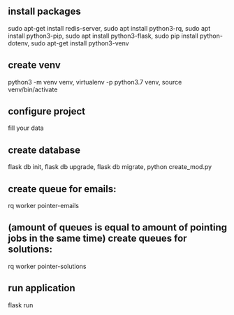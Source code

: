 install packages
--------------
sudo apt-get install redis-server,
sudo apt install python3-rq,
sudo apt install python3-pip,
sudo apt install python3-flask,
sudo pip install python-dotenv,
sudo apt-get install python3-venv

create venv
--------------
python3 -m venv venv,
virtualenv -p python3.7 venv,
source venv/bin/activate

configure project
--------------
fill your data

create database
--------------
flask db init,
flask db upgrade,
flask db migrate,
python create_mod.py

create queue for emails:
--------------
rq worker pointer-emails

(amount of queues is equal to amount of pointing jobs  in the same time)
create queues for solutions:
--------------
rq worker pointer-solutions

run application
--------------
flask run
